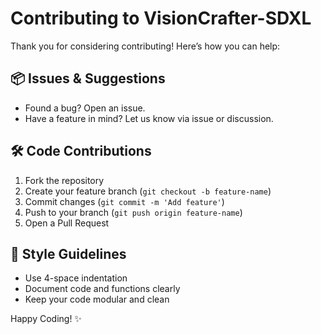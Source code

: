 # Contributing to VisionCrafter-SDXL

Thank you for considering contributing! Here’s how you can help:

## 📦 Issues & Suggestions

- Found a bug? Open an issue.
- Have a feature in mind? Let us know via issue or discussion.

## 🛠 Code Contributions

1. Fork the repository
2. Create your feature branch (`git checkout -b feature-name`)
3. Commit changes (`git commit -m 'Add feature'`)
4. Push to your branch (`git push origin feature-name`)
5. Open a Pull Request

## 📐 Style Guidelines

- Use 4-space indentation
- Document code and functions clearly
- Keep your code modular and clean

Happy Coding! ✨
